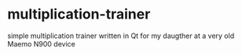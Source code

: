 # multiplication-trainer
simple multiplication trainer written in Qt for my daugther at a very old Maemo N900 device
